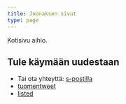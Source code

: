 ```yaml
---
title: Joonaksen sivut
type: page
---
```


Kotisivu aihio.

## Tule käymään uudestaan

- Tai ota yhteyttä: [s-postilla](mailto:me@joonastuomi.fi)
- [tuomentweet](https://twitter.com/tuomentweet)
- [listed](http://listed.to/jwnz)
